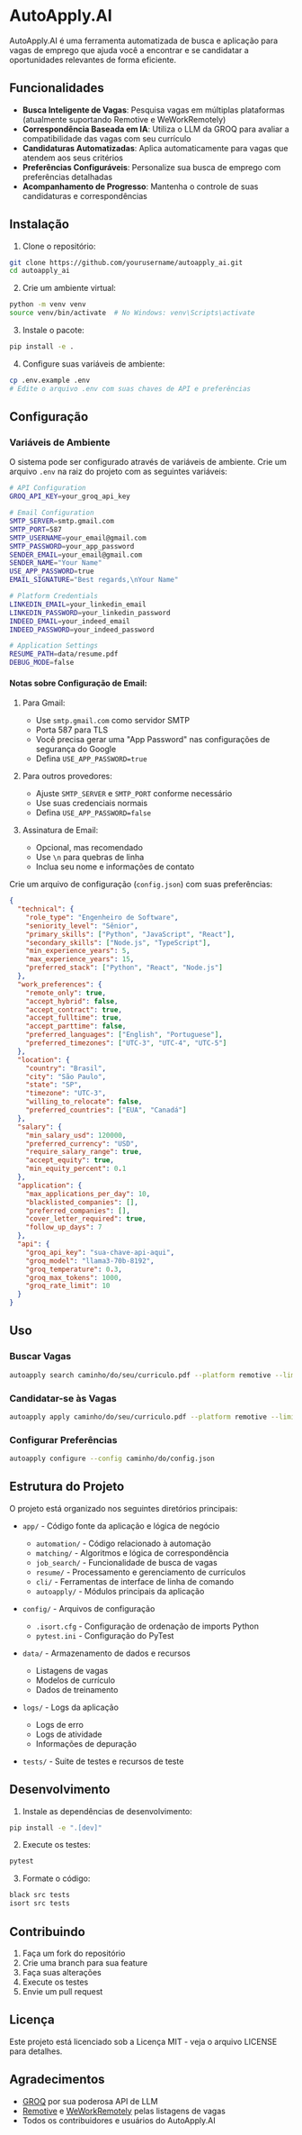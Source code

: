 # AutoApply.AI

AutoApply.AI é uma ferramenta automatizada de busca e aplicação para vagas de emprego que ajuda você a encontrar e se candidatar a oportunidades relevantes de forma eficiente.

## Funcionalidades

- **Busca Inteligente de Vagas**: Pesquisa vagas em múltiplas plataformas (atualmente suportando Remotive e WeWorkRemotely)
- **Correspondência Baseada em IA**: Utiliza o LLM da GROQ para avaliar a compatibilidade das vagas com seu currículo
- **Candidaturas Automatizadas**: Aplica automaticamente para vagas que atendem aos seus critérios
- **Preferências Configuráveis**: Personalize sua busca de emprego com preferências detalhadas
- **Acompanhamento de Progresso**: Mantenha o controle de suas candidaturas e correspondências

## Instalação

1. Clone o repositório:
```bash
git clone https://github.com/yourusername/autoapply_ai.git
cd autoapply_ai
```

2. Crie um ambiente virtual:
```bash
python -m venv venv
source venv/bin/activate  # No Windows: venv\Scripts\activate
```

3. Instale o pacote:
```bash
pip install -e .
```

4. Configure suas variáveis de ambiente:
```bash
cp .env.example .env
# Edite o arquivo .env com suas chaves de API e preferências
```

## Configuração

### Variáveis de Ambiente

O sistema pode ser configurado através de variáveis de ambiente. Crie um arquivo `.env` na raiz do projeto com as seguintes variáveis:

```bash
# API Configuration
GROQ_API_KEY=your_groq_api_key

# Email Configuration
SMTP_SERVER=smtp.gmail.com
SMTP_PORT=587
SMTP_USERNAME=your_email@gmail.com
SMTP_PASSWORD=your_app_password
SENDER_EMAIL=your_email@gmail.com
SENDER_NAME="Your Name"
USE_APP_PASSWORD=true
EMAIL_SIGNATURE="Best regards,\nYour Name"

# Platform Credentials
LINKEDIN_EMAIL=your_linkedin_email
LINKEDIN_PASSWORD=your_linkedin_password
INDEED_EMAIL=your_indeed_email
INDEED_PASSWORD=your_indeed_password

# Application Settings
RESUME_PATH=data/resume.pdf
DEBUG_MODE=false
```

#### Notas sobre Configuração de Email:

1. Para Gmail:
   - Use `smtp.gmail.com` como servidor SMTP
   - Porta 587 para TLS
   - Você precisa gerar uma "App Password" nas configurações de segurança do Google
   - Defina `USE_APP_PASSWORD=true`

2. Para outros provedores:
   - Ajuste `SMTP_SERVER` e `SMTP_PORT` conforme necessário
   - Use suas credenciais normais
   - Defina `USE_APP_PASSWORD=false`

3. Assinatura de Email:
   - Opcional, mas recomendado
   - Use `\n` para quebras de linha
   - Inclua seu nome e informações de contato

Crie um arquivo de configuração (`config.json`) com suas preferências:

```json
{
  "technical": {
    "role_type": "Engenheiro de Software",
    "seniority_level": "Sênior",
    "primary_skills": ["Python", "JavaScript", "React"],
    "secondary_skills": ["Node.js", "TypeScript"],
    "min_experience_years": 5,
    "max_experience_years": 15,
    "preferred_stack": ["Python", "React", "Node.js"]
  },
  "work_preferences": {
    "remote_only": true,
    "accept_hybrid": false,
    "accept_contract": true,
    "accept_fulltime": true,
    "accept_parttime": false,
    "preferred_languages": ["English", "Portuguese"],
    "preferred_timezones": ["UTC-3", "UTC-4", "UTC-5"]
  },
  "location": {
    "country": "Brasil",
    "city": "São Paulo",
    "state": "SP",
    "timezone": "UTC-3",
    "willing_to_relocate": false,
    "preferred_countries": ["EUA", "Canadá"]
  },
  "salary": {
    "min_salary_usd": 120000,
    "preferred_currency": "USD",
    "require_salary_range": true,
    "accept_equity": true,
    "min_equity_percent": 0.1
  },
  "application": {
    "max_applications_per_day": 10,
    "blacklisted_companies": [],
    "preferred_companies": [],
    "cover_letter_required": true,
    "follow_up_days": 7
  },
  "api": {
    "groq_api_key": "sua-chave-api-aqui",
    "groq_model": "llama3-70b-8192",
    "groq_temperature": 0.3,
    "groq_max_tokens": 1000,
    "groq_rate_limit": 10
  }
}
```

## Uso

### Buscar Vagas

```bash
autoapply search caminho/do/seu/curriculo.pdf --platform remotive --limit 10
```

### Candidatar-se às Vagas

```bash
autoapply apply caminho/do/seu/curriculo.pdf --platform remotive --limit 5 --min-score 0.8
```

### Configurar Preferências

```bash
autoapply configure --config caminho/do/config.json
```

## Estrutura do Projeto

O projeto está organizado nos seguintes diretórios principais:

- `app/` - Código fonte da aplicação e lógica de negócio
  - `automation/` - Código relacionado à automação
  - `matching/` - Algoritmos e lógica de correspondência
  - `job_search/` - Funcionalidade de busca de vagas
  - `resume/` - Processamento e gerenciamento de currículos
  - `cli/` - Ferramentas de interface de linha de comando
  - `autoapply/` - Módulos principais da aplicação

- `config/` - Arquivos de configuração
  - `.isort.cfg` - Configuração de ordenação de imports Python
  - `pytest.ini` - Configuração do PyTest

- `data/` - Armazenamento de dados e recursos
  - Listagens de vagas
  - Modelos de currículo
  - Dados de treinamento

- `logs/` - Logs da aplicação
  - Logs de erro
  - Logs de atividade
  - Informações de depuração

- `tests/` - Suite de testes e recursos de teste

## Desenvolvimento

1. Instale as dependências de desenvolvimento:
```bash
pip install -e ".[dev]"
```

2. Execute os testes:
```bash
pytest
```

3. Formate o código:
```bash
black src tests
isort src tests
```

## Contribuindo

1. Faça um fork do repositório
2. Crie uma branch para sua feature
3. Faça suas alterações
4. Execute os testes
5. Envie um pull request

## Licença

Este projeto está licenciado sob a Licença MIT - veja o arquivo LICENSE para detalhes.

## Agradecimentos

- [GROQ](https://groq.com/) por sua poderosa API de LLM
- [Remotive](https://remotive.com/) e [WeWorkRemotely](https://weworkremotely.com/) pelas listagens de vagas
- Todos os contribuidores e usuários do AutoApply.AI 